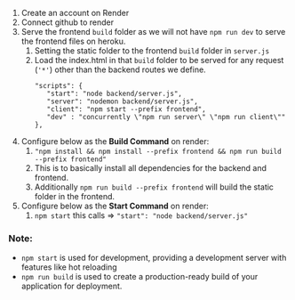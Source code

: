 1. Create an account on Render
2. Connect github to render
3. Serve the frontend `build` folder as we will not have `npm run dev` to serve the frontend files on heroku.
   1. Setting the static folder to the frontend `build` folder in `server.js`
   2. Load the index.html in that `build` folder to be served for any request (`'*'`) other than the backend routes we define.
      ```
      "scripts": {
         "start": "node backend/server.js",
         "server": "nodemon backend/server.js",
         "client": "npm start --prefix frontend",
         "dev" : "concurrently \"npm run server\" \"npm run client\""
      },
      ```
4. Configure below as the **Build Command** on render:
   1. `"npm install && npm install --prefix frontend && npm run build --prefix frontend"`
   2. This is to basically install all dependencies for the backend and frontend.
   3. Additionally `npm run build --prefix frontend` will build the static folder in the frontend.
5. Configure below as the **Start Command** on render:
   1. `npm start` this calls => `"start": "node backend/server.js"`

 ### Note:
 - `npm start` is used for development, providing a development server with features like hot reloading
 - `npm run build` is used to create a production-ready build of your application for deployment.